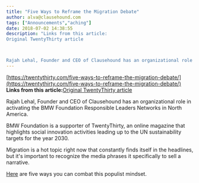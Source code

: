 ```yaml
---
title: "Five Ways to Reframe the Migration Debate"
author: alva@clausehound.com
tags: ["Announcements","aching"]
date: 2018-07-02 14:38:55
description: "Links from this article:
Original TwentyThirty article



Rajah Lehal, Founder and CEO of Clausehound has an organizational role in activating..."
---
```


[https://twentythirty.com/five-ways-to-reframe-the-migration-debate/](https://twentythirty.com/five-ways-to-reframe-the-migration-debate/)
**Links from this article:**[Original TwentyThirty article](https://twentythirty.com/five-ways-to-reframe-the-migration-debate/)

Rajah Lehal, Founder and CEO of Clausehound has an organizational role in activating the BMW Foundation Responsible Leaders Networks in North America.

BMW Foundation is a supporter of TwentyThirty, an online magazine that highlights social innovation activities leading up to the UN sustainability targets for the year 2030.

Migration is a hot topic right now that constantly finds itself in the headlines, but it's important to recognize the media phrases it specifically to sell a narrative.

[Here](https://twentythirty.com/five-ways-to-reframe-the-migration-debate/) are five ways you can combat this populist mindset.